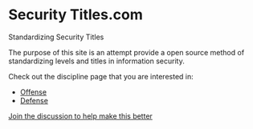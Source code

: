 # Security Titles.com

Standardizing Security Titles 

The purpose of this site is an attempt provide a open source method of standardizing levels and titles in information security.

Check out the discipline page that you are interested in:
- [Offense](/offense)
- [Defense](/defense)


[Join the discussion to help make this better](https://github.com/mubix/securitytitles.com/discussions)
